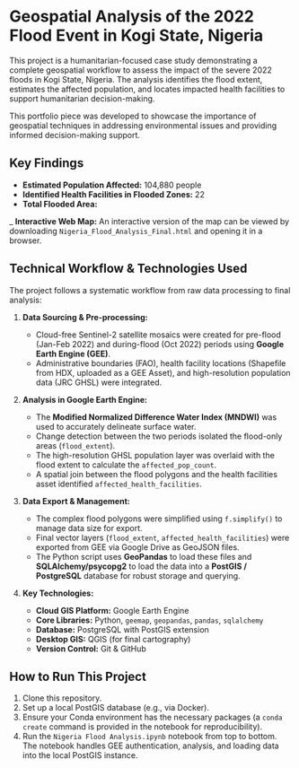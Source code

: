 # Geospatial Analysis of the 2022 Flood Event in Kogi State, Nigeria

This project is a humanitarian-focused case study demonstrating a complete geospatial workflow to assess the impact of the severe 2022 floods in Kogi State, Nigeria. The analysis identifies the flood extent, estimates the affected population, and locates impacted health facilities to support humanitarian decision-making.

This portfolio piece was developed to showcase the importance of geospatial techniques in addressing environmental issues and providing informed decision-making support. 

## Key Findings

*   **Estimated Population Affected:** 104,880 people
*   **Identified Health Facilities in Flooded Zones:** 22
*   **Total Flooded Area:** 

_  **Interactive Web Map:** An interactive version of the map can be viewed by downloading `Nigeria_Flood_Analysis_Final.html` and opening it in a browser.

## Technical Workflow & Technologies Used

The project follows a systematic workflow from raw data processing to final analysis:

1.  **Data Sourcing & Pre-processing:**
    *   Cloud-free Sentinel-2 satellite mosaics were created for pre-flood (Jan-Feb 2022) and during-flood (Oct 2022) periods using **Google Earth Engine (GEE)**.
    *   Administrative boundaries (FAO), health facility locations (Shapefile from HDX, uploaded as a GEE Asset), and high-resolution population data (JRC GHSL) were integrated.

2.  **Analysis in Google Earth Engine:**
    *   The **Modified Normalized Difference Water Index (MNDWI)** was used to accurately delineate surface water.
    *   Change detection between the two periods isolated the flood-only areas (`flood_extent`).
    *   The high-resolution GHSL population layer was overlaid with the flood extent to calculate the `affected_pop_count`.
    *   A spatial join between the flood polygons and the health facilities asset identified `affected_health_facilities`.

3.  **Data Export & Management:**
    *   The complex flood polygons were simplified using `f.simplify()` to manage data size for export.
    *   Final vector layers (`flood_extent`, `affected_health_facilities`) were exported from GEE via Google Drive as GeoJSON files.
    *   The Python script uses **GeoPandas** to load these files and **SQLAlchemy/psycopg2** to load the data into a **PostGIS / PostgreSQL** database for robust storage and querying.

4.  **Key Technologies:**
    *   **Cloud GIS Platform:** Google Earth Engine
    *   **Core Libraries:** Python, `geemap`, `geopandas`, `pandas`, `sqlalchemy`
    *   **Database:** PostgreSQL with PostGIS extension
    *   **Desktop GIS:** QGIS (for final cartography)
    *   **Version Control:** Git & GitHub

## How to Run This Project

1.  Clone this repository.
2.  Set up a local PostGIS database (e.g., via Docker).
3.  Ensure your Conda environment has the necessary packages (a `conda create` command is provided in the notebook for reproducibility).
4.  Run the `Nigeria Flood Analysis.ipynb` notebook from top to bottom. The notebook handles GEE authentication, analysis, and loading data into the local PostGIS instance.
